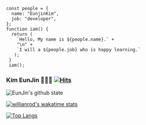 ```
const people = {
  name: "EunjinKim",
  job: "developer",
};
function iam() {
  return (
    `Hello, My name is ${people.name}.` +
    "\n" +   
    `I will a ${people.job} who is happy learning.`
   );
 }
 iam();
```





### Kim EunJin 👩‍💻👩 [![Hits](https://hits.seeyoufarm.com/api/count/incr/badge.svg?url=https%3A%2F%2Fgithub.com%2Fgjbae1212%2Fhit-counter&count_bg=%233B3862&title_bg=%23D93A7C&icon=visualstudiocode.svg&icon_color=%23FFFFFF&title=Visit&edge_flat=false)](https://hits.seeyoufarm.com)
![EunJin's github state](https://github-readme-stats.vercel.app/api?username=eunjin0212&show_icons=true&theme=radical)

[![willianrod's wakatime stats](https://github-readme-stats.vercel.app/api/wakatime?username=eunjin0212&layout=compact&theme=radical)](https://github.com/anuraghazra/github-readme-stats)  

[![Top Langs](https://github-readme-stats.vercel.app/api/top-langs/?username=eunjin0212&layout=compact&theme=radical)](https://github.com/anuraghazra/github-readme-stats)



